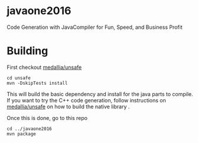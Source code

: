 # javaone2016
Code Generation with JavaCompiler for Fun, Speed, and Business Profit

# Building
First checkout [medallia/unsafe](https://github.com/medallia/unsafe)
~~~
cd unsafe
mvn -DskipTests install
~~~
This will build the basic dependency and install for the java parts to compile. If you want to try the C++ code generation, follow instructions on [medallia/unsafe](https://github.com/medallia/unsafe) on how to build the native library .

Once this is done, go to this repo 
~~~
cd ../javaone2016
mvn package
~~~
